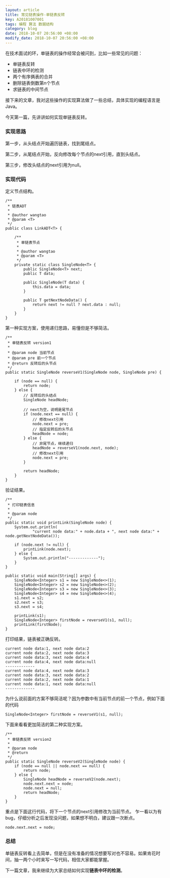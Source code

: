 ```yaml
---
layout: article
title: 常见链表操作-单链表反转
key: A20181007001
tags: 编程 算法 数据结构
category: blog
date: 2018-10-07 20:56:00 +08:00
modify_date: 2018-10-07 20:56:00 +08:00
---
```


在技术面试的环，单链表的操作经常会被问到，比如一些常见的问题：

* 单链表反转
* 链表中环的检测
* 两个有序俩表的合并
* 删除链表倒数第n个节点
* 求链表的中间节点

接下来的文章，我对这些操作的实现算法做了一些总结，具体实现的编程语言是Java。

今天第一篇，先讲讲如何实现单链表反转。

<!--more-->

### 实现思路

第一步，从头结点开始遍历链表，找到尾结点。

第二步，从尾结点开始，反向修改每个节点的next引用，直到头结点。

第三步，修改头结点的next引用为null。

### 实现代码

定义节点结构。

```
/**
 * 链表ADT
 * 
 * @author wangtao
 * @param <T>
 */
public class LinkADT<T> {

	/**
	 * 单链表节点
	 * 
	 * @author wangtao
	 * @param <T>
	 */
	private static class SingleNode<T> {
		public SingleNode<T> next;
		public T data;

		public SingleNode(T data) {
			this.data = data;
		}
		
		public T getNextNodeData() {
			return next != null ? next.data : null;
		}
	}
}
```

第一种实现方案，使用递归思路，易懂但是不够简洁。

```
/**
 * 单链表反转 version1
 * 
 * @param node 当前节点
 * @param pre 前一个节点
 * @return 反转后的头节点
 */
public static SingleNode reverseV1(SingleNode node, SingleNode pre) {

	if (node == null) {
		return node;
	} else {
		// 反转后的头结点
		SingleNode headNode;

		// next为空，说明是尾节点
		if (node.next == null) {
			// 修改next引用
			node.next = pre;
			// 指定反转后的头节点
			headNode = node;
		} else {
			// 非尾节点，继续递归
			headNode = reverseV1(node.next, node);
			// 修改next引用
			node.next = pre;
		}

		return headNode;
	}
}
```

验证结果。

```
/**
 * 打印链表信息
 * 
 * @param node
 */
public static void printLink(SingleNode node) {
	System.out.println(
			"current node data:" + node.data + ", next node data:" + node.getNextNodeData());

	if (node.next != null) {
		printLink(node.next);
	} else {
		System.out.println("-------------");
	}
}

public static void main(String[] args) {
	SingleNode<Integer> s1 = new SingleNode<>(1);
	SingleNode<Integer> s2 = new SingleNode<>(2);
	SingleNode<Integer> s3 = new SingleNode<>(3);
	SingleNode<Integer> s4 = new SingleNode<>(4);
	s1.next = s2;
	s2.next = s3;
	s3.next = s4;

	printLink(s1);
	SingleNode<Integer> firstNode = reverseV1(s1, null);
	printLink(firstNode);
}
```

打印结果，链表被正确反转。

```
current node data:1, next node data:2
current node data:2, next node data:3
current node data:3, next node data:4
current node data:4, next node data:null
-------------
current node data:4, next node data:3
current node data:3, next node data:2
current node data:2, next node data:1
current node data:1, next node data:null
-------------
```

为什么说前面的方案不够简洁呢？因为参数中有当前节点的前一个节点，例如下面的代码

```
SingleNode<Integer> firstNode = reverseV1(s1, null);
```

下面来看看更加简洁的第二种实现方案。

```
/**
 * 单链表反转 version2
 * 
 * @param node
 * @return
 */
public static SingleNode reverseV2(SingleNode node) {
	if (node == null || node.next == null) {
		return node;
	} else {
		SingleNode headNode = reverseV2(node.next);
		node.next.next = node; 
		node.next = null;
		return headNode;
	}
}
```

重点是下面这行代码，将下一个节点的next引用修改为当前节点。
乍一看以为有bug，仔细分析之后发现没问题，如果想不明白，建议跟一次断点。

```
node.next.next = node; 
```

### 总结

单链表反转看上去简单，但是在没有准备的情况想要写对也不容易。如果肯花时间，抽一两个小时来写一写代码，相信大家都能掌握。

下一篇文章，我来继续为大家总结如何实现**链表中环的检测**。

